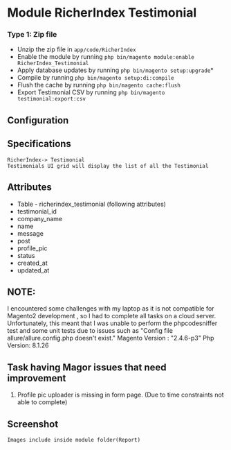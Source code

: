 # Module RicherIndex Testimonial


### Type 1: Zip file

 - Unzip the zip file in `app/code/RicherIndex`
 - Enable the module by running `php bin/magento module:enable RicherIndex_Testimonial`
 - Apply database updates by running `php bin/magento setup:upgrade`\*
 - Compile by running `php bin/magento setup:di:compile`
 - Flush the cache by running `php bin/magento cache:flush`
 - Export Testimonial CSV by running `php bin/magento testimonial:export:csv`




## Configuration
   


## Specifications
    RicherIndex-> Testimonial
    Testimonials UI grid will display the list of all the Testimonial



## Attributes
 - Table - richerindex_testimonial (following attributes)
 - testimonial_id
 - company_name
 - name
 - message
 - post
 - profile_pic
 - status
 - created_at
 - updated_at


## NOTE:
I encountered some challenges with my laptop as it is not compatible for Magento2 development , 
so I had to complete all tasks on a cloud server. Unfortunately, this meant that I was unable to perform the 
phpcodesniffer test and some unit tests due to issues such as "Config file allure/allure.config.php doesn't exist."
    Magento Version :  "2.4.6-p3"
	Php Version: 8.1.26
	

## Task having Magor issues that need improvement 
1. Profile pic uploader is missing in form page. (Due to time constraints not able to complete)

## Screenshot
    Images include inside module folder(Report)
